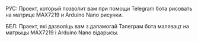 РУС: Проект, который позволит вам при помощи Telegram бота рисовать на матрице MAX7219 и Arduino Nano рисунки.

БЕЛ: Праект, які дазволіць вам з дапамогай Тэлеграм бота малявацт на матрыцы МАХ7219 і Arduino Nano відарысы.
